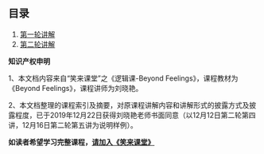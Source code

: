 
## 目录

1. [第一轮讲解](beyond-feelings-round1.md)
2. [第二轮讲解](beyond-feelings-round1.md)

**知识产权申明**

1、本文档内容来自“笑来课堂”之《逻辑课-Beyond Feelings》，课程教材为《Beyond Feelings》，课程讲师为刘晓艳。

2、本文档整理的课程索引及摘要，对原课程讲解内容和讲解形式的披露方式及披露程度，已于2019年12月22日获得刘晓艳老师书面同意（以12月12日第二轮第四讲，12月16日第二轮第五讲为说明样例）。

**如读者希望学习完整课程，[请加入《笑来课堂》](xiaolai-class.md)**
